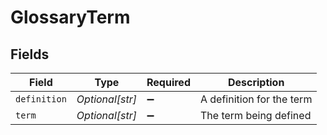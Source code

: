 # GlossaryTerm


## Fields

| Field                     | Type                      | Required                  | Description               |
| ------------------------- | ------------------------- | ------------------------- | ------------------------- |
| `definition`              | *Optional[str]*           | :heavy_minus_sign:        | A definition for the term |
| `term`                    | *Optional[str]*           | :heavy_minus_sign:        | The term being defined    |